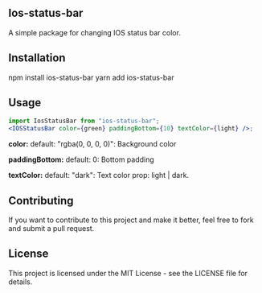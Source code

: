 ## Ios-status-bar

A simple package for changing IOS status bar color.

## Installation

npm install ios-status-bar
yarn add ios-status-bar

## Usage

```jsx
import IosStatusBar from "ios-status-bar";
<IOSStatusBar color={green} paddingBottom={10} textColor={light} />;
```

**color:** default: "rgba(0, 0, 0, 0)": Background color

**paddingBottom:** default: 0: Bottom padding

**textColor:** default: "dark": Text color prop: light | dark.

</p>

## Contributing

If you want to contribute to this project and make it better, feel free to fork and submit a pull request.

## License

This project is licensed under the MIT License - see the LICENSE file for details.
